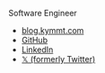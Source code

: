 Software Engineer

- [blog.kymmt.com](http://blog.kymmt.com/)
- [GitHub](https://github.com/kymmt90)
- [LinkedIn](https://www.linkedin.com/in/kymmt)
- [𝕏 (formerly Twitter)](https://twitter.com/kymmt90)
